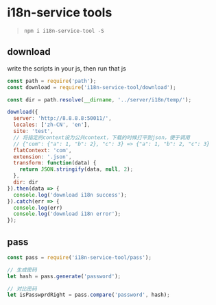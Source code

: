 # i18n-service tools

> `npm i i18n-service-tool -S`

## download

write the scripts in your js, then run that js

```js
const path = require('path');
const download = require('i18n-service-tool/download');

const dir = path.resolve(__dirname, '../server/i18n/temp/');

download({
  server: 'http://8.8.8.8:50011/',
  locales: ['zh-CN', 'en'],
  site: 'test',
  // 将指定的context设为公共context，下载的时候打平到json，便于调用
  // {"com": {"a": 1, "b": 2}, "c": 3} => {"a": 1, "b": 2, "c": 3}
  flatContext: 'com', 
  extension: '.json',
  transform: function(data) {
    return JSON.stringify(data, null, 2);
  },
  dir: dir
}).then(data => {
  console.log('download i18n success');
}).catch(err => {
  console.log(err)
  console.log('download i18n error');
});
```

## pass

```js
const pass = require('i18n-service-tool/pass');

// 生成密码
let hash = pass.generate('password');

// 对比密码
let isPasswprdRight = pass.compare('password', hash);
```